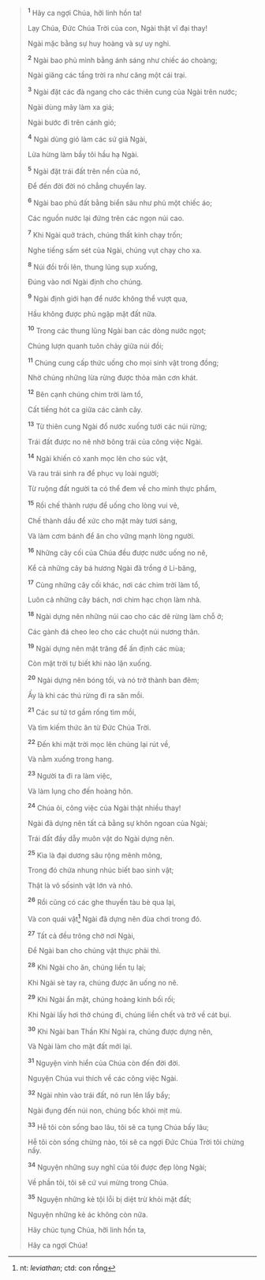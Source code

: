 > <sup><b>1</b></sup> Hãy ca ngợi Chúa, hỡi linh hồn ta!
> 
> Lạy Chúa, Ðức Chúa Trời của con, Ngài thật vĩ đại thay!
> 
> Ngài mặc bằng sự huy hoàng và sự uy nghi.
> 
> <sup><b>2</b></sup> Ngài bao phủ mình bằng ánh sáng như chiếc áo choàng;
> 
> Ngài giăng các tầng trời ra như căng một cái trại.
> 
> <sup><b>3</b></sup> Ngài đặt các đà ngang cho các thiên cung của Ngài trên nước;
> 
> Ngài dùng mây làm xa giá;
> 
> Ngài bước đi trên cánh gió;
> 
> <sup><b>4</b></sup> Ngài dùng gió làm các sứ giả Ngài,
> 
> Lửa hừng làm bầy tôi hầu hạ Ngài.
>
> <sup><b>5</b></sup> Ngài đặt trái đất trên nền của nó,
> 
> Ðể đến đời đời nó chẳng chuyển lay.
> 
> <sup><b>6</b></sup> Ngài bao phủ đất bằng biển sâu như phủ một chiếc áo;
> 
> Các nguồn nước lại đứng trên các ngọn núi cao.
> 
> <sup><b>7</b></sup> Khi Ngài quở trách, chúng thất kinh chạy trốn;
> 
> Nghe tiếng sấm sét của Ngài, chúng vụt chạy cho xa.
> 
> <sup><b>8</b></sup> Núi đồi trồi lên, thung lũng sụp xuống,
> 
> Ðúng vào nơi Ngài định cho chúng.
> 
> <sup><b>9</b></sup> Ngài định giới hạn để nước không thể vượt qua,
> 
> Hầu không được phủ ngập mặt đất nữa.
>
> <sup><b>10</b></sup> Trong các thung lũng Ngài ban các dòng nước ngọt;
> 
> Chúng lượn quanh tuôn chảy giữa núi đồi;
> 
> <sup><b>11</b></sup> Chúng cung cấp thức uống cho mọi sinh vật trong đồng;
> 
> Nhờ chúng những lừa rừng được thỏa mãn cơn khát.
> 
> <sup><b>12</b></sup> Bên cạnh chúng chim trời làm tổ,
> 
> Cất tiếng hót ca giữa các cành cây.
> 
> <sup><b>13</b></sup> Từ thiên cung Ngài đổ nước xuống tưới các núi rừng;
> 
> Trái đất được no nê nhờ bông trái của công việc Ngài.
>
> <sup><b>14</b></sup> Ngài khiến cỏ xanh mọc lên cho súc vật,
> 
> Và rau trái sinh ra để phục vụ loài người;
> 
> Từ ruộng đất người ta có thể đem về cho mình thực phẩm,
> 
> <sup><b>15</b></sup> Rồi chế thành rượu để uống cho lòng vui vẻ,
> 
> Chế thành dầu để xức cho mặt mày tươi sáng,
> 
> Và làm cơm bánh để ăn cho vững mạnh lòng người.
> 
> <sup><b>16</b></sup> Những cây cối của Chúa đều được nước uống no nê,
> 
> Kể cả những cây bá hương Ngài đã trồng ở Li-băng,
> 
> <sup><b>17</b></sup> Cùng những cây cối khác, nơi các chim trời làm tổ,
> 
> Luôn cả những cây bách, nơi chim hạc chọn làm nhà.
>
> <sup><b>18</b></sup> Ngài dựng nên những núi cao cho các dê rừng làm chỗ ở;
> 
> Các gành đá cheo leo cho các chuột núi nương thân.
> 
> <sup><b>19</b></sup> Ngài dựng nên mặt trăng để ấn định các mùa;
> 
> Còn mặt trời tự biết khi nào lặn xuống.
> 
> <sup><b>20</b></sup> Ngài dựng nên bóng tối, và nó trở thành ban đêm;
> 
> Ấy là khi các thú rừng đi ra săn mồi.
> 
> <sup><b>21</b></sup> Các sư tử tơ gầm rống tìm mồi,
> 
> Và tìm kiếm thức ăn từ Ðức Chúa Trời.
> 
> <sup><b>22</b></sup> Ðến khi mặt trời mọc lên chúng lại rút về,
> 
> Và nằm xuống trong hang.
> 
> <sup><b>23</b></sup> Người ta đi ra làm việc,
> 
> Và làm lụng cho đến hoàng hôn.
>
> <sup><b>24</b></sup> Chúa ôi, công việc của Ngài thật nhiều thay!
> 
> Ngài đã dựng nên tất cả bằng sự khôn ngoan của Ngài;
> 
> Trái đất đầy dẫy muôn vật do Ngài dựng nên.
> 
> <sup><b>25</b></sup> Kìa là đại dương sâu rộng mênh mông,
> 
> Trong đó chứa nhung nhúc biết bao sinh vật;
> 
> Thật là vô sốsinh vật lớn và nhỏ.
> 
> <sup><b>26</b></sup> Rồi cũng có các ghe thuyền tàu bè qua lại,
> 
> Và con quái vật[^1-1dea9645-fdff-4be7-839b-89e032894398] Ngài đã dựng nên đùa chơi trong đó.
>
> <sup><b>27</b></sup> Tất cả đều trông chờ nơi Ngài,
> 
> Ðể Ngài ban cho chúng vật thực phải thì.
> 
> <sup><b>28</b></sup> Khi Ngài cho ăn, chúng liền tụ lại;
> 
> Khi Ngài sè tay ra, chúng được ăn uống no nê.
> 
> <sup><b>29</b></sup> Khi Ngài ẩn mặt, chúng hoảng kinh bối rối;
> 
> Khi Ngài lấy hơi thở chúng đi, chúng liền chết và trở về cát bụi.
> 
> <sup><b>30</b></sup> Khi Ngài ban Thần Khí Ngài ra, chúng được dựng nên,
> 
> Và Ngài làm cho mặt đất mới lại.
>
> <sup><b>31</b></sup> Nguyện vinh hiển của Chúa còn đến đời đời.
> 
> Nguyện Chúa vui thích về các công việc Ngài.
> 
> <sup><b>32</b></sup> Ngài nhìn vào trái đất, nó run lên lẩy bẩy;
> 
> Ngài đụng đến núi non, chúng bốc khói mịt mù.
>
> <sup><b>33</b></sup> Hễ tôi còn sống bao lâu, tôi sẽ ca tụng Chúa bấy lâu;
> 
> Hễ tôi còn sống chừng nào, tôi sẽ ca ngợi Ðức Chúa Trời tôi chừng nấy.
> 
> <sup><b>34</b></sup> Nguyện những suy nghĩ của tôi được đẹp lòng Ngài;
> 
> Về phần tôi, tôi sẽ cứ vui mừng trong Chúa.
> 
> <sup><b>35</b></sup> Nguyện những kẻ tội lỗi bị diệt trừ khỏi mặt đất;
> 
> Nguyện những kẻ ác không còn nữa.
>
> Hãy chúc tụng Chúa, hỡi linh hồn ta,
> 
> Hãy ca ngợi Chúa!

[^1-1dea9645-fdff-4be7-839b-89e032894398]: nt: *leviathan*; ctd: con rồng